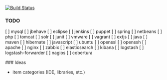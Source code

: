 [![Build Status](https://api.travis-ci.org/sniksnp/versions-watch.svg?branch=master)](https://travis-ci.org/sniksnp/versions-watch)

### TODO
[ ] mysql
[ ] jbehave
[ ] eclipse
[ ] jenkins
[ ] puppet
[ ] spring
[ ] netbeans
[ ] php
[ ] tomcat
[ ] solr
[ ] junit
[ ] vmware
[ ] vagrant
[ ] extjs
[ ] java
[ ] maven
[ ] hibernate
[ ] javascript
[ ] ubuntu
[ ] openssl
[ ] openssh
[ ] apache
[ ] nginx
[ ] zabbix
[ ] elasticsearch
[ ] kibana
[ ] logstash
[ ] logstash-forwarder
[ ] nagios
[ ] cobertura

### Ideas
- item categories (IDE, libraries, etc.)

